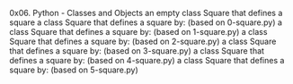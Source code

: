 0x06. Python - Classes and Objects
an empty class Square that defines a square
a class Square that defines a square by: (based on 0-square.py)
a class Square that defines a square by: (based on 1-square.py)
a class Square that defines a square by: (based on 2-square.py)
 a class Square that defines a square by: (based on 3-square.py)
 a class Square that defines a square by: (based on 4-square.py)
 a class Square that defines a square by: (based on 5-square.py)
 
